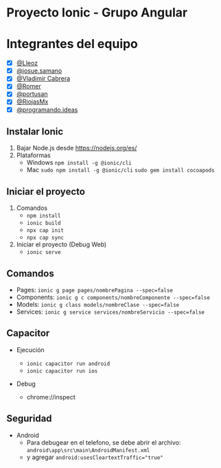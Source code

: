 ﻿# Proyecto Ionic - Grupo Angular
 
 # Integrantes del equipo

- [x] [@Lleoz](https://discordapp.com/users/476574369229832203)
- [x] [@josue.samano](https://discordapp.com/users/335850826318741506)
- [x] [@Vladimir Cabrera](https://discordapp.com/users/683745689892815043)
- [x] [@Romer](https://discordapp.com/users/702955480267358329)
- [x] [@portusan](https://discordapp.com/users/717776768244908053)
- [x] [@RiojasMx](https://discordapp.com/users/201813752356536320)
- [x] [@programando.ideas](https://discordapp.com/users/716354253081542666)

## Instalar Ionic
1. Bajar Node.js desde https://nodejs.org/es/
2. Plataformas
    + Windows
        `npm install -g @ionic/cli`
    + Mac
        `sudo npm install -g @ionic/cli`
        `sudo gem install cocoapods`
        
## Iniciar el proyecto
1. Comandos
    + `npm install`
    + `ionic build`
    + `npx cap init`
    + `npx cap sync`
2. Iniciar el proyecto (Debug Web)
    + `ionic serve`

## Comandos
- Pages:
`ionic g page pages/nombrePagina --spec=false`
- Components:
`ionic g c components/nombreComponente --spec=false`
- Models:
`ionic g class models/nombreClase --spec=false`
- Services:
`ionic g service services/nombreServicio --spec=false`

## Capacitor
- Ejecución
  + `ionic capacitor run android`
  + `ionic capacitor run ios`

- Debug
  + chrome://inspect
  
 ## Seguridad
- Android
  + Para debugear en el telefono, se debe abrir el archivo: `android\app\src\main\AndroidManifest.xml`
  + y agregar `android:usesCleartextTraffic="true"`

